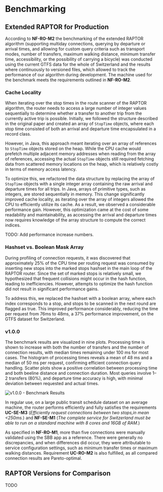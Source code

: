 # Benchmarking

## Extended RAPTOR for Production

According to **NF-RO-M2** the benchmarking of the extended RAPTOR algorithm (supporting multiday connections, querying
by departure or arrival times, and allowing for custom query criteria such as transport modes, number of transfers,
maximum walking distance, minimum transfer time, accessibility, or the possibility of carrying a bicycle) was conducted
using the current GTFS data for the whole of Switzerland and the results where continuously to versioned files, which
allowed to track the performance of our algorithm during development. The machine used for the benchmark meets the
requirements outlined in **NF-RO-M2**.

### Cache Locality

When iterating over the stop times in the route scanner of the RAPTOR algorithm, the router needs to access a large
number of integer values sequentially to determine whether a transfer to another trip from the currently active trip is
possible. Initially, we followed the structure described in the original paper and created an array of `StopTime`
objects, where each stop time consisted of both an arrival and departure time encapsulated in a record class.

However, in Java, this approach meant iterating over an array of references to `StopTime` objects stored on the heap.
While the CPU cache would prefetch multiple adjacent memory addresses when reading from the array of references,
accessing the actual `StopTime` objects still required fetching data from scattered memory locations on the heap, which
is relatively costly in terms of memory access latency.

To optimize this, we refactored the data structure by replacing the array of `StopTime` objects with a single integer
array containing the raw arrival and departure times for all trips. In Java, arrays of primitive types, such as
integers, are stored sequentially in memory. This change significantly improved cache locality, as iterating over the
array of integers allowed the CPU to efficiently utilize its cache. As a result, we observed a considerable performance
gain. However, this optimization came at the cost of some readability and maintainability, as accessing the arrival and
departure times now requires knowledge of the array structure to compute the correct indices.

TODO: Add performance increase numbers.

### Hashset vs. Boolean Mask Array

During profiling of connection requests, it was discovered that approximately 25% of the CPU time per routing request
was consumed by inserting new stops into the marked stops hashset in the main loop of the RAPTOR router. Since the set
of marked stops is relatively small, we hypothesized that frequent collisions might occur in the hash function, leading
to inefficiencies. However, attempts to optimize the hash function did not result in significant performance gains.

To address this, we replaced the hashset with a boolean array, where each index corresponds to a stop, and stops to be
scanned in the next round are flagged as true. This improved performance considerably, reducing the time per request
from 76ms to 48ms, a 37% performance improvement, on the GTFS dataset for Switzerland.

### v1.0.0

The benchmark results are visualized in nine plots. Processing time is shown to increase with both the number of
transfers and the number of connection results, with median times remaining under 100 ms for most cases. The histogram
of processing times reveals a mean of 48 ms and a median of 50 ms per request, confirming efficient connection
query handling. Scatter plots show a positive correlation between processing time and both beeline distance and
connection duration. Most queries involve 1–2 transfers (80%), and departure time accuracy is high, with minimal
deviation between requested and actual times.

![v1.0.0 - Benchmark Results](2024_09_17_benchmark_lenovo.png)

In regular use, on a large public transit schedule dataset on an average machine, the router performs efficiently and
fully satisfies the requirements **UC-SE-M3** (*Efficiently request connections between two stops,in mean <250ms.*)
and **NF-SE-M1** (*The complete service for Switzerland must be able to run on a standard machine with 8 cores and 16GB
of RAM.*)

As specified in **NF-RO-M1**, more than five connections were manually validated using the SBB app as a reference. There
were generally no discrepancies, and when differences did occur, they were attributable to service configuration
settings, such as minimum transfer times or maximum walking distances. Requirement **UC-RO-M2** is also fulfilled, as
all compared connection results are Pareto-optimal.

## RAPTOR Versions for Comparison

TODO